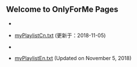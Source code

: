## Welcome to OnlyForMe Pages

- 
- [myPlaylistCn.txt](https://tvplayersupport.github.io/OnlyForMe/myPlaylistCn.txt.zip) (更新于：2018-11-05)

- 
- [myPlaylistEn.txt](https://tvplayersupport.github.io/OnlyForMe/myPlaylistEn.txt.zip) (Updated on November 5, 2018)

